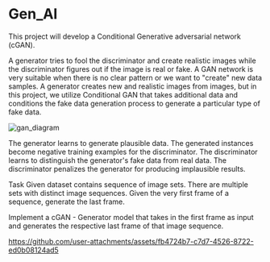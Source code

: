 # Gen_AI

This project will develop a Conditional Generative adversarial network (cGAN).

A generator tries to fool the discriminator and create realistic images while the discriminator figures out if the image is real or fake. A GAN network is very suitable when there is no clear pattern or we want to "create" new data samples. A generator creates new and realistic images from images, but in this project, we utilize Conditional GAN that takes additional data and conditions the fake data generation process to generate a particular type of fake data.

![gan_diagram](https://github.com/Mabinuv/GenAI_Proj---Using-Conditional-GAN/assets/117342411/4b70d77a-e89f-4532-9eba-a6031f1e539d)


The generator learns to generate plausible data. The generated instances become negative training examples for the discriminator.
The discriminator learns to distinguish the generator's fake data from real data. The discriminator penalizes the generator for producing implausible results.


Task
Given dataset contains sequence of image sets. There are multiple sets with distinct image sequences. Given the very first frame of a sequence, generate the last frame.

Implement a cGAN - Generator model that takes in the first frame as input and generates the respective last frame of that image sequence.


https://github.com/user-attachments/assets/fb4724b7-c7d7-4526-8722-ed0b08124ad5

